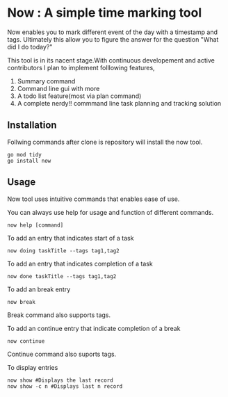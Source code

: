 # Now : A simple time marking tool
Now enables you to mark different event of the day with a timestamp and tags.
Ultimately this allow you to figure the answer for the question "What did I do today?"

This tool is in its nacent stage.With continuous developement and active contributors I plan to implement folllowing features,

1. Summary command
2. Command line gui with more 
3. A todo list feature(most via plan command)
4. A complete nerdy!! commmand line task planning and tracking solution

## Installation
Follwing commands after clone is repository will install the now tool.

    go mod tidy
    go install now

## Usage
Now tool uses intuitive commands that enables ease of use.

You can always use help for usage and function of different commands.
    
    now help [command]

To add an entry that indicates start of a task
    
    now doing taskTitle --tags tag1,tag2

To add an entry that indicates completion of a task

    now done taskTitle --tags tag1,tag2

To add an break entry 

    now break
Break command also supports tags.

To add an continue entry that indicate completion of a break

    now continue
Continue command also suports tags.

To display entries

    now show #Displays the last record
    now show -c n #Displays last n record